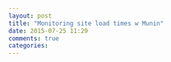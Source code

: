 ```yaml
---
layout: post
title: "Monitoring site load times w Munin"
date: 2015-07-25 11:29
comments: true
categories: 
---
```

